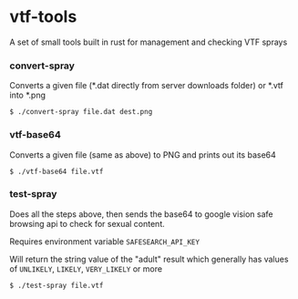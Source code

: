# vtf-tools
A set of small tools built in rust for management and checking VTF sprays


### convert-spray

Converts a given file (*.dat directly from server downloads folder) or *.vtf into *.png

`$ ./convert-spray file.dat dest.png`

### vtf-base64

Converts a given file (same as above) to PNG and prints out its base64

`$ ./vtf-base64 file.vtf`

### test-spray

Does all the steps above, then sends the base64 to google vision safe browsing api to check for sexual content.

Requires environment variable `SAFESEARCH_API_KEY`

Will return the string value of the "adult" result which generally has values of `UNLIKELY`, `LIKELY`, `VERY_LIKELY` or more

`$ ./test-spray file.vtf`


